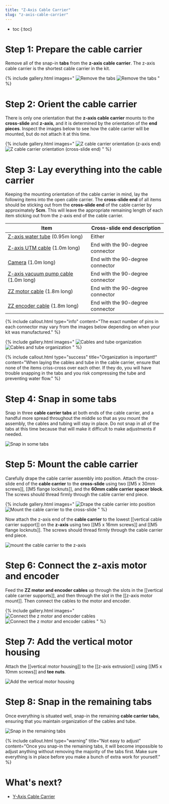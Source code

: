 ```yaml
---
title: "Z-Axis Cable Carrier"
slug: "z-axis-cable-carrier"
---
```


* toc
{:toc}


# Step 1: Prepare the cable carrier

Remove all of the snap-in **tabs** from the **z-axis cable carrier**. The z-axis cable carrier is the shortest cable carrier in the kit.

{% include gallery.html images="
![Remove the tabs](_images/remove_z_tabs_1.png)
![Remove the tabs](_images/remove_z_tabs_2.png)
" %}

# Step 2: Orient the cable carrier

There is only one orientation that the **z-axis cable carrier** mounts to the **cross-slide** and **z-axis**, and it is determined by the orientation of the **end pieces**. Inspect the images below to see how the cable carrier will be mounted, but do not attach it at this time.

{% include gallery.html images="
![Z cable carrier orientation (z-axis end)](_images/z_cable_carrier_orientation_1.png)
![Z cable carrier orientation (cross-slide end)](_images/z_cable_carrier_orientation_2.png)
" %}

# Step 3: Lay everything into the cable carrier

Keeping the mounting orientation of the cable carrier in mind, lay the following items into the open cable carrier. The **cross-slide end** of all items should be sticking out from the **cross-slide end** of the cable carrier by approximately **5cm**. This will leave the appropriate remaining length of each item sticking out from the z-axis end of the cable carrier.

|Item|Cross-slide end description|
|----|---------------------------|
|[Z-axis water tube](../../bom/tubing/tube.md) (0.95m long)|Either
|[Z-axis UTM cable](../../bom/electronics-and-wiring/universal-tool-mount-cable.md) (1.0m long)|End with the 90-degree connector
|[Camera](../../bom/electronics-and-wiring/camera.md) (1.0m long)|End with the 90-degree connector
|[Z-axis vacuum pump cable](../../bom/electronics-and-wiring/vacuum-pump-cable.md) (1.0m long)|End with the 90-degree connector
|[ZZ motor cable](../../bom/electronics-and-wiring/motor-cable.md) (1.8m long)|End with the 90-degree connector
|[ZZ encoder cable](../../bom/electronics-and-wiring/encoder-cable.md) (1.8m long)|End with the 90-degree connector

{%
include callout.html
type="info"
content="The exact number of pins in each connector may vary from the images below depending on when your kit was manufactured."
%}

{% include gallery.html images="
![Cables and tube organization](_images/z_cable_carrier_organization_cross_slide_end.png)
![Cables and tube organization](_images/z_cable_carrier_organization.png)
" %}

{%
include callout.html
type="success"
title="Organization is important!"
content="When laying the cables and tube in the cable carrier, ensure that none of the items criss-cross over each other. If they do, you will have trouble snapping in the tabs and you risk compressing the tube and preventing water flow."
%}

# Step 4: Snap in some tabs

Snap in three **cable carrier tabs** at both ends of the cable carrier, and a handful more spread throughout the middle so that as you mount the assembly, the cables and tubing will stay in place. Do not snap in all of the tabs at this time because that will make it difficult to make adjustments if needed.

![Snap in some tabs](_images/snap_in_some_z_cc_tabs.png)

# Step 5: Mount the cable carrier

Carefully drape the cable carrier assembly into position. Attach the cross-slide end of the **cable carrier** to the **cross-slide** using two [[M5 x 30mm screws]], [[M5 flange locknuts]], and the **60mm cable carrier spacer block**. The screws should thread firmly through the cable carrier end piece.

{% include gallery.html images="
![Drape the cable carrier into position](_images/drape_z_cc.png)
![Mount the cable carrier to the cross-slide](_images/mount_z_cc_to_cross_slide.png)
" %}

Now attach the z-axis end of the **cable carrier** to the lowest [[vertical cable carrier support]] on the **z-axis** using two [[M5 x 16mm screws]] and [[M5 flange locknuts]]. The screws should thread firmly through the cable carrier end piece.

![mount the cable carrier to the z-axis](_images/mount_the_cable_carrier_to_the_z-axis.png)

# Step 6: Connect the z-axis motor and encoder

Feed the **ZZ motor and encoder cables** up through the slots in the [[vertical cable carrier supports]], and then through the slot in the [[z-axis motor mount]]. Then connect the cables to the motor and encoder.

{% include gallery.html images="
![Connect the z motor and encoder cables](_images/connect_z_motor_cables_1.png)
![Connect the z motor and encoder cables](_images/connect_z_motor_cables_2.png)
" %}

# Step 7: Add the vertical motor housing

Attach the [[vertical motor housing]] to the [[z-axis extrusion]] using [[M5 x 10mm screws]] and **tee nuts**.

![Add the vertical motor housing](_images/add_vertical_motor_housing.png)

# Step 8: Snap in the remaining tabs

Once everything is situated well, snap-in the remaining **cable carrier tabs**, ensuring that you maintain organization of the cables and tube.

![Snap in the remaining tabs](_images/snap_in_remaining_z_cc_tabs.png)

{%
include callout.html
type="warning"
title="Not easy to adjust"
content="Once you snap-in the remaining tabs, it will become impossible to adjust anything without removing the majority of the tabs first. Make sure everything is in place before you make a bunch of extra work for yourself."
%}

# What's next?

 * [Y-Axis Cable Carrier](y-axis-cable-carrier.md)
